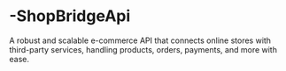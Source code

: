 # -ShopBridgeApi
A robust and scalable e-commerce API that connects online stores with third-party services, handling products, orders, payments, and more with ease.
